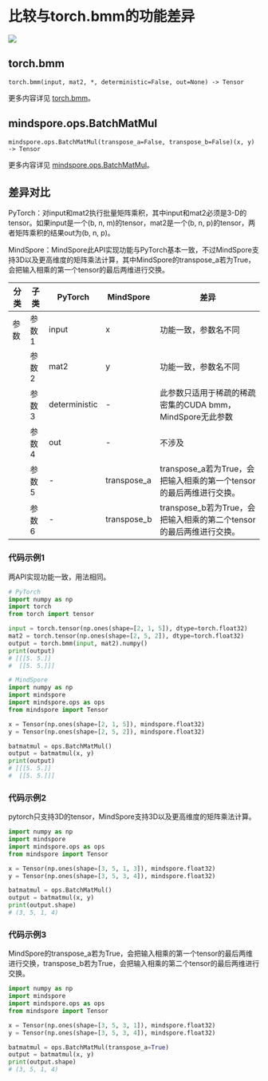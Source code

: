 # 比较与torch.bmm的功能差异

<a href="https://gitee.com/mindspore/docs/blob/master/docs/mindspore/source_zh_cn/note/api_mapping/pytorch_diff/BatchMatMul.md" target="_blank"><img src="https://mindspore-website.obs.cn-north-4.myhuaweicloud.com/website-images/master/resource/_static/logo_source.png"></a>

## torch.bmm

```text
torch.bmm(input, mat2, *, deterministic=False, out=None) -> Tensor
```

更多内容详见 [torch.bmm](https://pytorch.org/docs/1.8.1/generated/torch.bmm.html)。

## mindspore.ops.BatchMatMul

```text
mindspore.ops.BatchMatMul(transpose_a=False, transpose_b=False)(x, y) -> Tensor
```

更多内容详见 [mindspore.ops.BatchMatMul](https://mindspore.cn/docs/zh-CN/master/api_python/ops/mindspore.ops.BatchMatMul.html)。

## 差异对比

PyTorch：对input和mat2执行批量矩阵乘积，其中input和mat2必须是3-D的tensor。如果input是一个(b, n, m)的tensor，mat2是一个(b, n, p)的tensor，两者矩阵乘积的结果out为(b, n, p)。

MindSpore：MindSpore此API实现功能与PyTorch基本一致，不过MindSpore支持3D以及更高维度的矩阵乘法计算，其中MindSpore的transpose_a若为True，会把输入相乘的第一个tensor的最后两维进行交换。

| 分类 | 子类  | PyTorch       | MindSpore   | 差异                                                         |
| ---- | ----- | ------------- | ----------- | ------------------------------------------------------------ |
| 参数 | 参数1 | input         | x           | 功能一致，参数名不同                                         |
|      | 参数2 | mat2         | y           | 功能一致，参数名不同                                         |
|      | 参数3 | deterministic | -           | 此参数只适用于稀疏的稀疏密集的CUDA bmm，MindSpore无此参数    |
|      | 参数4 | out         | -         | 不涉及                                    |
|      | 参数5 | -             | transpose_a | transpose_a若为True，会把输入相乘的第一个tensor的最后两维进行交换。 |
|      | 参数6 | -             | transpose_b | transpose_b若为True，会把输入相乘的第二个tensor的最后两维进行交换。 |

### 代码示例1

两API实现功能一致，用法相同。

```python
# PyTorch
import numpy as np
import torch
from torch import tensor

input = torch.tensor(np.ones(shape=[2, 1, 5]), dtype=torch.float32)
mat2 = torch.tensor(np.ones(shape=[2, 5, 2]), dtype=torch.float32)
output = torch.bmm(input, mat2).numpy()
print(output)
# [[[5. 5.]]
#  [[5. 5.]]]

# MindSpore
import numpy as np
import mindspore
import mindspore.ops as ops
from mindspore import Tensor

x = Tensor(np.ones(shape=[2, 1, 5]), mindspore.float32)
y = Tensor(np.ones(shape=[2, 5, 2]), mindspore.float32)

batmatmul = ops.BatchMatMul()
output = batmatmul(x, y)
print(output)
# [[[5. 5.]]
#  [[5. 5.]]]
```

### 代码示例2

pytorch只支持3D的tensor，MindSpore支持3D以及更高维度的矩阵乘法计算。

```python
import numpy as np
import mindspore
import mindspore.ops as ops
from mindspore import Tensor

x = Tensor(np.ones(shape=[3, 5, 1, 3]), mindspore.float32)
y = Tensor(np.ones(shape=[3, 5, 3, 4]), mindspore.float32)

batmatmul = ops.BatchMatMul()
output = batmatmul(x, y)
print(output.shape)
# (3, 5, 1, 4)
```

### 代码示例3

MindSpore的transpose_a若为True，会把输入相乘的第一个tensor的最后两维进行交换，transpose_b若为True，会把输入相乘的第二个tensor的最后两维进行交换。

```python
import numpy as np
import mindspore
import mindspore.ops as ops
from mindspore import Tensor

x = Tensor(np.ones(shape=[3, 5, 3, 1]), mindspore.float32)
y = Tensor(np.ones(shape=[3, 5, 3, 4]), mindspore.float32)

batmatmul = ops.BatchMatMul(transpose_a=True)
output = batmatmul(x, y)
print(output.shape)
# (3, 5, 1, 4)
```

